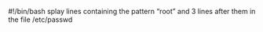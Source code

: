 #!/bin/bash
splay lines containing the pattern “root” and 3 lines after them in the file /etc/passwd
